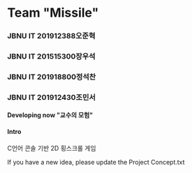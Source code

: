 # Team "Missile"

### JBNU IT 201912388오준혁
### JBNU IT 201515300장우석
### JBNU IT 201918800정석찬
### JBNU IT 201912430조민서

#### Developing now "교수의 모험"

#### Intro 
C언어 콘솔 기반 2D 횡스크롤 게임

If you have a new idea, please update the Project Concept.txt
